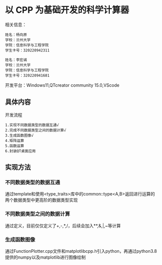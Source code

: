 # 以 CPP 为基础开发的科学计算器

相关信息：     

    姓名：杨向原        
    学校：兰州大学      
    学院：信息科学与工程学院        
    学生卡号：320220942311

    姓名：李宏诚        
    学校：兰州大学      
    学院：信息科学与工程学院        
    学生卡号：320220941681


开发平台：Windows11,QTcreator community 15.0,VScode       

## 具体内容
开发流程    

    1.实现不同数据类型的数据互通√   
    2.完成不同数据类型之间的数据计算√   
    3.生成函数图像√     
    4.矩阵运算     
    5.函数运算     
    6.封装QT桌面应用

## 实现方法        
### 不同数据类型的数据互通        
通过template和使用<type_traits>库中的common::type<A,B>返回进行运算的两个数据类型中更高阶的数据类型实现        
### 不同数据类型之间的数据计算        
通过定义，目前仅仅定义了+,-,*,/，后续会加入**,&,|,~等计算        
### 生成函数图像        
通过FunctionPlotter.cpp文件和matplotlibcpp.h引入python，再通过python3.8提供的numpy以及matplotlib进行图像绘制        

